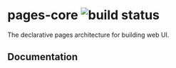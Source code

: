 # pages-core ![build status](https://travis-ci.org/zhangkaiyulw/pages-core.svg)
The declarative pages architecture for building web UI.

## Documentation

